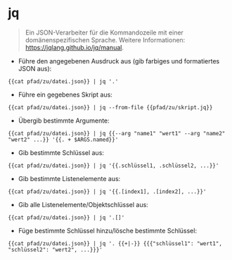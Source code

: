 # jq

> Ein JSON-Verarbeiter für die Kommandozeile mit einer domänenspezifischen Sprache.
> Weitere Informationen: <https://jqlang.github.io/jq/manual>.

- Führe den angegebenen Ausdruck aus (gib farbiges und formatiertes JSON aus):

`{{cat pfad/zu/datei.json}} | jq '.'`

- Führe ein gegebenes Skript aus:

`{{cat pfad/zu/datei.json}} | jq --from-file {{pfad/zu/skript.jq}}`

- Übergib bestimmte Argumente:

`{{cat pfad/zu/datei.json}} | jq {{--arg "name1" "wert1" --arg "name2" "wert2" ...}} '{{. + $ARGS.named}}'`

- Gib bestimmte Schlüssel aus:

`{{cat pfad/zu/datei.json}} | jq '{{.schlüssel1, .schlüssel2, ...}}'`

- Gib bestimmte Listenelemente aus:

`{{cat pfad/zu/datei.json}} | jq '{{.[index1], .[index2], ...}}'`

- Gib alle Listenelemente/Objektschlüssel aus:

`{{cat pfad/zu/datei.json}} | jq '.[]'`

- Füge bestimmte Schlüssel hinzu/lösche bestimmte Schlüssel:

`{{cat pfad/zu/datei.json}} | jq '. {{+|-}} {{{"schlüssel1": "wert1", "schlüssel2": "wert2", ...}}}'`
